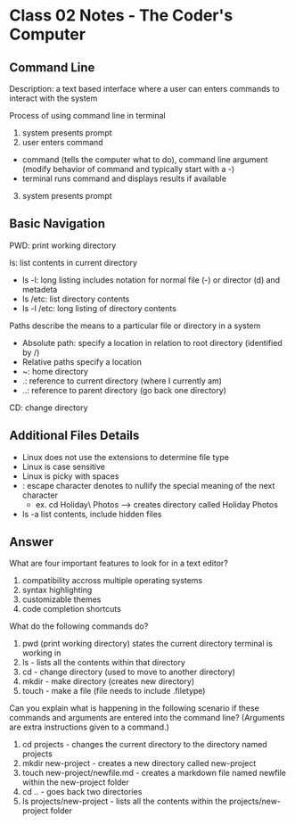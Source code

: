 # Class 02 Notes - The Coder's Computer

## Command Line

Description: a text based interface where a user can enters commands to interact with the system

Process of using command line in terminal
1. system presents prompt
2. user enters command

  - command (tells the computer what to do), command line argument (modify behavior of command and typically start with a -)
  - terminal runs command and displays results if available
3. system presents prompt 

## Basic Navigation

PWD: print working directory

ls: list contents in current directory

-  ls -l: long listing includes notation for normal file (-) or director (d) and metadeta
-  ls /etc: list directory contents
-  ls -l /etc: long listing of directory contents

Paths describe the means to a particular file or directory in a system

- Absolute path: specify a location in relation to root directory (identified by /)
- Relative paths specify a location
- ~: home directory
- .: reference to current directory (where I currently am)
- ..: reference to parent directory (go back one directory)

CD: change directory

## Additional Files Details

- Linux does not use the extensions to determine file type
- Linux is case sensitive
- Linux is picky with spaces
- \: escape character denotes to nullify the special meaning of the next character 
  - ex. cd Holiday\ Photos --> creates directory called Holiday Photos
- ls -a list contents, include hidden files

## Answer
What are four important features to look for in a text editor?
1. compatibility accross multiple operating systems
2. syntax highlighting
3. customizable themes
4. code completion shortcuts

What do the following commands do?

1. pwd (print working directory) states the current directory terminal is working in
2. ls - lists all the contents within that directory
3. cd - change directory (used to move to another directory)
4. mkdir - make directory (creates new directory)
5. touch - make a file (file needs to include .filetype)

Can you explain what is happening in the following scenario if these commands and arguments are entered into the command line? (Arguments are extra instructions given to a command.)

1. cd projects - changes the current directory to the directory named projects
2. mkdir new-project - creates a new directory called new-project
3. touch new-project/newfile.md - creates a markdown file named newfile within the new-project folder
4. cd .. - goes back two directories
5. ls projects/new-project - lists all the contents within the projects/new-project folder


